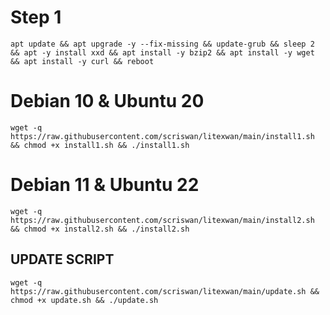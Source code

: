 # Step 1
```
apt update && apt upgrade -y --fix-missing && update-grub && sleep 2 && apt -y install xxd && apt install -y bzip2 && apt install -y wget && apt install -y curl && reboot
```

# Debian 10 & Ubuntu 20
```
wget -q https://raw.githubusercontent.com/scriswan/litexwan/main/install1.sh && chmod +x install1.sh && ./install1.sh
```

# Debian 11 & Ubuntu 22
```
wget -q https://raw.githubusercontent.com/scriswan/litexwan/main/install2.sh && chmod +x install2.sh && ./install2.sh
```
## UPDATE SCRIPT
```
wget -q https://raw.githubusercontent.com/scriswan/litexwan/main/update.sh && chmod +x update.sh && ./update.sh
```
